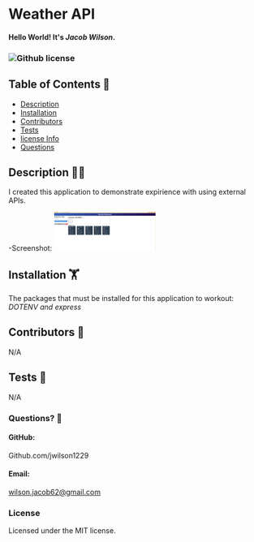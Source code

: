# Weather API
  #### Hello World! It's *Jacob Wilson*.
  ### ![Github license](https://img.shields.io/badge/license-MIT-yellowgreen.svg)
 
  ## Table of Contents 📝
  * [Description](#description)
  * [Installation](#installation)
  * [Contributors](#contributors)
  * [Tests](#tests)
  * [license Info](#license)
  * [Questions](#Questions)
  
  ## Description 🧑‍💻
  I created this application to demonstrate expirience with using external APIs. 

  
  -Screenshot:
<img src="Screenshot 2025-04-24 142724.png" width= "200">
  ## Installation 🏋️
  The packages that must be installed for this application to workout: *DOTENV and express*

  ## Contributors 🤝
  N/A

  ## Tests 🧪
  N/A
 
### Questions? 🤖
#### GitHub:
  Github.com/jwilson1229
 #### Email:
   wilson.jacob62@gmail.com
  
  ### License 
  Licensed under the MIT license.
